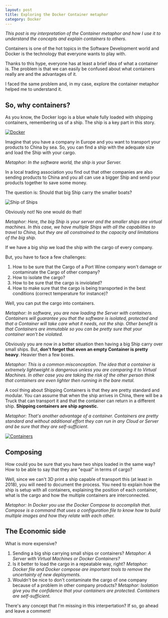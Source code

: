 ```yaml
---
layout: post
title: Exploring the Docker Container metaphor
category: Docker
---
```


*This post is my interpretation of the Container metaphor and how I use it to understand the concepts and explain containers to others.*

Containers is one of the hot topics in the Software Development world and Docker is the technology that everyone wants to play with.

Thanks to this hype, everyone has at least a brief idea of what a container is. The problem is that we can easily be confused about what containers really are and the advantages of it.

I faced the same problem and, in my case, explore the container metaphor helped me to understand it.

## So, why containers?

<!--excerpt-->

As you know, the Docker logo is a blue whale fully loaded with shipping containers, remembering us of a ship. The ship is a key part in this story.

[![Docker](/images/exploring-the-docker-container-metaphor-docker.png)](https://docker.com/)

Imagine that you have a company in Europe and you want to transport your products to China by sea. So, you can find a ship with the adequate size and load the Ship with your cargo.

*Metaphor: In the software world, the ship is your Server.*

In a local trading association you find out that other companies are also sending products to China and you all can use a bigger Ship and send your products together to save some money.

The question is: Should that big Ship carry the smaller boats?

![Ship of Ships](/images/exploring-the-docker-container-metaphor-ship-of-ships.png)

Obviously not! No one would do that!

*Metaphor: Here, the big Ship is your server and the smaller ships are virtual machines. In this case, we have multiple Ships with all the capabilities to travel to China, but they are all constrained to the capacity and limitations of the big ship.*

If we have a big ship we load the ship with the cargo of every company.

But, you have to face a few challenges:

1. How to be sure that the Cargo of a Port Wine company won't damage or contaminate the Cargo of other company?
2. How to isolate the cargo?
3. How to be sure that the cargo is inviolated?
4. How to make sure that the cargo is being transported in the best conditions (correct temperature for instance)?

Well, you can put the cargo into containers.

*Metaphor: In software, you are now loading the Server with containers. Containers will guarantee you that the software is isolated, protected and that a Container will take care what it needs, not the ship. Other benefit is that Containers are immutable so you can be pretty sure that your container won't be violated.*

Obviously you are now in a better situation then having a big Ship carry over small ships. But, **don't forget that even an empty Container is pretty heavy**. Heavier then a few boxes.

*Metaphor: This is a common misconception. The idea that a container is extremely lightweight is dangerous unless you are comparing it to Virtual Machines. In other case you are taking the risk of the other person think that containers are even lighter then running in the bare metal.*

A cool thing about Shipping Containers is that they are pretty standard and modular. You can assume that when the ship arrives in China, there will be a Truck that can transport it and that the container can return in a different ship. **Shipping containers are ship agnostic.**

*Metaphor: That's another advantage of a container. Containers are pretty standard and without additional effort they can run in any Cloud or Server and be sure that they are self-sufficient.*

[![Containers](/images/exploring-the-docker-container-metaphor-containers.jpg)](https://unsplash.com/photos/uBe2mknURG4)



## Composing

How could you be sure that you have two ships loaded in the same way? How to be able to say that they are "equal" in terms of cargo?

Well, since we can't 3D print a ship capable of transport this (at least in 2018), you will need to document the process. You need to explain how the ship is setup with all containers, explaining the position of each container, what is the cargo and how the multiple containers are interconnected.

*Metaphor: In Docker you use the Docker Compose to accomplish that. Compose is a command that uses a configuration file to know how to build multiple images and how they relate with each other.*


## The Economic side

What is more expensive?

1. Sending a big ship carrying small ships or containers?
*Metaphor: A Server with Virtual Machines or Docker Containers?*
2. Is it better to load the cargo in a repeatable way, right? *Metaphor: Docker file and Docker compose are important tools to remove the uncertainty of new deployments.*
3. Wouldn't be nice to don't contaminate the cargo of one company because of a problem in other company products? *Metaphor: Isolation give you the confidence that your containers are protected. Containers are self-sufficient.*

There's any concept that I'm missing in this interpertation? If so, go ahead and leave a comment!